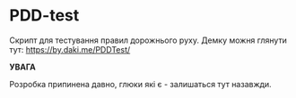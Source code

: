 # PDD-test
Скрипт для тестування правил дорожнього руху.
Демку можня глянути тут: https://by.daki.me/PDDTest/

**УВАГА**

Розробка припинена давно, глюки які є - залишаться тут назавжди.
